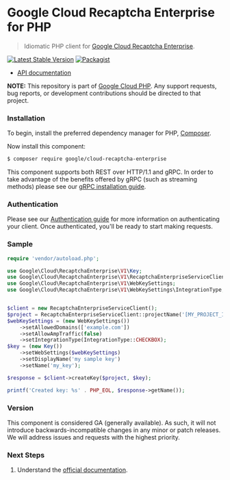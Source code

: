 # Google Cloud Recaptcha Enterprise for PHP

> Idiomatic PHP client for [Google Cloud Recaptcha Enterprise](https://cloud.google.com/recaptcha-enterprise).

[![Latest Stable Version](https://poser.pugx.org/google/cloud-recaptcha-enterprise/v/stable)](https://packagist.org/packages/google/cloud-recaptcha-enterprise) [![Packagist](https://img.shields.io/packagist/dm/google/cloud-recaptcha-enterprise.svg)](https://packagist.org/packages/google/cloud-recaptcha-enterprise)

* [API documentation](https://cloud.google.com/php/docs/reference/cloud-recaptcha-enterprise/latest)

**NOTE:** This repository is part of [Google Cloud PHP](https://github.com/googleapis/google-cloud-php). Any
support requests, bug reports, or development contributions should be directed to
that project.

### Installation

To begin, install the preferred dependency manager for PHP, [Composer](https://getcomposer.org/).

Now install this component:

```sh
$ composer require google/cloud-recaptcha-enterprise
```

This component supports both REST over HTTP/1.1 and gRPC. In order to take advantage of the benefits offered by gRPC (such as streaming methods)
please see our [gRPC installation guide](https://cloud.google.com/php/grpc).

### Authentication

Please see our [Authentication guide](https://github.com/googleapis/google-cloud-php/blob/main/AUTHENTICATION.md) for more information
on authenticating your client. Once authenticated, you'll be ready to start making requests.

### Sample

```php
require 'vendor/autoload.php';

use Google\Cloud\RecaptchaEnterprise\V1\Key;
use Google\Cloud\RecaptchaEnterprise\V1\RecaptchaEnterpriseServiceClient;
use Google\Cloud\RecaptchaEnterprise\V1\WebKeySettings;
use Google\Cloud\RecaptchaEnterprise\V1\WebKeySettings\IntegrationType;


$client = new RecaptchaEnterpriseServiceClient();
$project = RecaptchaEnterpriseServiceClient::projectName('[MY_PROJECT_ID]');
$webKeySettings = (new WebKeySettings())
    ->setAllowedDomains(['example.com'])
    ->setAllowAmpTraffic(false)
    ->setIntegrationType(IntegrationType::CHECKBOX);
$key = (new Key())
    ->setWebSettings($webKeySettings)
    ->setDisplayName('my sample key')
    ->setName('my_key');

$response = $client->createKey($project, $key);

printf('Created key: %s' . PHP_EOL, $response->getName());
```

### Version

This component is considered GA (generally available). As such, it will not introduce backwards-incompatible changes in
any minor or patch releases. We will address issues and requests with the highest priority.

### Next Steps

1. Understand the [official documentation](https://cloud.google.com/recaptcha-enterprise/docs).
